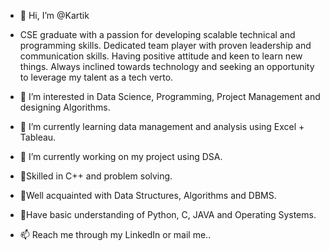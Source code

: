 - 👋 Hi, I’m @Kartik

- CSE graduate with a passion for developing scalable technical and programming skills. Dedicated team player with proven leadership and    communication skills. Having positive attitude and keen to learn new things. Always inclined towards technology and seeking an opportunity to leverage my talent as a tech verto.

- 👀 I’m interested in Data Science, Programming, Project Management and designing Algorithms.
- 🌱 I’m currently learning data management and analysis using Excel + Tableau.
- 🌱 I’m currently working on my project using DSA.
- 📌Skilled in C++ and problem solving.
- 📌Well acquainted with Data Structures, Algorithms and DBMS.
- 📌Have basic understanding of Python, C, JAVA and Operating Systems.
- 📫 Reach me through my LinkedIn or mail me..

<!---
Kartik0132/Kartik0132 is a ✨ special ✨ repository because its `README.md` (this file) appears on your GitHub profile.
You can click the Preview link to take a look at your changes.
--->
